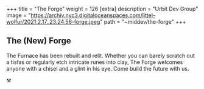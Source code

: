 
+++
title = "The Forge"
weight = 126
[extra]
description = "Urbit Dev Group"
image = "https://archiv.nyc3.digitaloceanspaces.com/littel-wolfur/2021.2.17..23.24.56-forge.jpeg"
path = "~middev/the-forge"
+++


## The (New) Forge

The Furnace has been rebuilt and relit. Whether you can barely scratch out a tisfas or regularly etch intricate runes into clay, The Forge welcomes anyone with a chisel and a glint in his eye. Come build the future with us.

⚒
